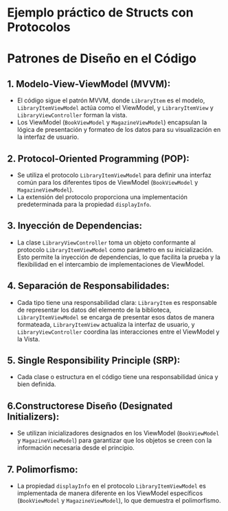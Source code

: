 # Ejemplo práctico de Structs con Protocolos
# Patrones de Diseño en el Código

## 1. Modelo-View-ViewModel (MVVM):

- El código sigue el patrón MVVM, donde `LibraryItem` es el modelo, `LibraryItemViewModel` actúa como el ViewModel, y `LibraryItemView` y `LibraryViewController` forman la vista.
- Los ViewModel (`BookViewModel` y `MagazineViewModel`) encapsulan la lógica de presentación y formateo de los datos para su visualización en la interfaz de usuario.

## 2. Protocol-Oriented Programming (POP):

- Se utiliza el protocolo `LibraryItemViewModel` para definir una interfaz común para los diferentes tipos de ViewModel (`BookViewModel` y `MagazineViewModel`).
- La extensión del protocolo proporciona una implementación predeterminada para la propiedad `displayInfo`.

## 3. Inyección de Dependencias:

- La clase `LibraryViewController` toma un objeto conformante al protocolo `LibraryItemViewModel` como parámetro en su inicialización. Esto permite la inyección de dependencias, lo que facilita la prueba y la flexibilidad en el intercambio de implementaciones de ViewModel.

## 4. Separación de Responsabilidades:

- Cada tipo tiene una responsabilidad clara: `LibraryItem` es responsable de representar los datos del elemento de la biblioteca, `LibraryItemViewModel` se encarga de presentar esos datos de manera formateada, `LibraryItemView` actualiza la interfaz de usuario, y `LibraryViewController` coordina las interacciones entre el ViewModel y la Vista.

## 5. Single Responsibility Principle (SRP):

- Cada clase o estructura en el código tiene una responsabilidad única y bien definida.

## 6.Constructorese Diseño (Designated Initializers):

- Se utilizan inicializadores designados en los ViewModel (`BookViewModel` y `MagazineViewModel`) para garantizar que los objetos se creen con la información necesaria desde el principio.

## 7. Polimorfismo:

- La propiedad `displayInfo` en el protocolo `LibraryItemViewModel` es implementada de manera diferente en los ViewModel específicos (`BookViewModel` y `MagazineViewModel`), lo que demuestra el polimorfismo.


